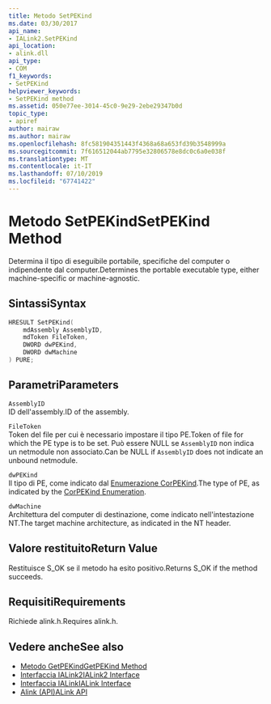 ```yaml
---
title: Metodo SetPEKind
ms.date: 03/30/2017
api_name:
- IALink2.SetPEKind
api_location:
- alink.dll
api_type:
- COM
f1_keywords:
- SetPEKind
helpviewer_keywords:
- SetPEKind method
ms.assetid: 050e77ee-3014-45c0-9e29-2ebe29347b0d
topic_type:
- apiref
author: mairaw
ms.author: mairaw
ms.openlocfilehash: 8fc581904351443f4368a68a653fd39b3548999a
ms.sourcegitcommit: 7f616512044ab7795e32806578e8dc0c6a0e038f
ms.translationtype: MT
ms.contentlocale: it-IT
ms.lasthandoff: 07/10/2019
ms.locfileid: "67741422"
---
```

# <a name="setpekind-method"></a><span data-ttu-id="c1e6c-102">Metodo SetPEKind</span><span class="sxs-lookup"><span data-stu-id="c1e6c-102">SetPEKind Method</span></span>
<span data-ttu-id="c1e6c-103">Determina il tipo di eseguibile portabile, specifiche del computer o indipendente dal computer.</span><span class="sxs-lookup"><span data-stu-id="c1e6c-103">Determines the portable executable type, either machine-specific or machine-agnostic.</span></span>  
  
## <a name="syntax"></a><span data-ttu-id="c1e6c-104">Sintassi</span><span class="sxs-lookup"><span data-stu-id="c1e6c-104">Syntax</span></span>  
  
```cpp  
HRESULT SetPEKind(  
    mdAssembly AssemblyID,  
    mdToken FileToken,  
    DWORD dwPEKind,  
    DWORD dwMachine  
) PURE;   
```  
  
## <a name="parameters"></a><span data-ttu-id="c1e6c-105">Parametri</span><span class="sxs-lookup"><span data-stu-id="c1e6c-105">Parameters</span></span>  
 `AssemblyID`  
 <span data-ttu-id="c1e6c-106">ID dell'assembly.</span><span class="sxs-lookup"><span data-stu-id="c1e6c-106">ID of the assembly.</span></span>  
  
 `FileToken`  
 <span data-ttu-id="c1e6c-107">Token del file per cui è necessario impostare il tipo PE.</span><span class="sxs-lookup"><span data-stu-id="c1e6c-107">Token of file for which the PE type is to be set.</span></span> <span data-ttu-id="c1e6c-108">Può essere NULL se `AssemblyID` non indica un netmodule non associato.</span><span class="sxs-lookup"><span data-stu-id="c1e6c-108">Can be NULL if `AssemblyID` does not indicate an unbound netmodule.</span></span>  
  
 `dwPEKind`  
 <span data-ttu-id="c1e6c-109">Il tipo di PE, come indicato dal [Enumerazione CorPEKind](../../../../docs/framework/unmanaged-api/metadata/corpekind-enumeration.md).</span><span class="sxs-lookup"><span data-stu-id="c1e6c-109">The type of PE, as indicated by the [CorPEKind Enumeration](../../../../docs/framework/unmanaged-api/metadata/corpekind-enumeration.md).</span></span>  
  
 `dwMachine`  
 <span data-ttu-id="c1e6c-110">Architettura del computer di destinazione, come indicato nell'intestazione NT.</span><span class="sxs-lookup"><span data-stu-id="c1e6c-110">The target machine architecture, as indicated in the NT header.</span></span>  
  
## <a name="return-value"></a><span data-ttu-id="c1e6c-111">Valore restituito</span><span class="sxs-lookup"><span data-stu-id="c1e6c-111">Return Value</span></span>  
 <span data-ttu-id="c1e6c-112">Restituisce S_OK se il metodo ha esito positivo.</span><span class="sxs-lookup"><span data-stu-id="c1e6c-112">Returns S_OK if the method succeeds.</span></span>  
  
## <a name="requirements"></a><span data-ttu-id="c1e6c-113">Requisiti</span><span class="sxs-lookup"><span data-stu-id="c1e6c-113">Requirements</span></span>  
 <span data-ttu-id="c1e6c-114">Richiede alink.h.</span><span class="sxs-lookup"><span data-stu-id="c1e6c-114">Requires alink.h.</span></span>  
  
## <a name="see-also"></a><span data-ttu-id="c1e6c-115">Vedere anche</span><span class="sxs-lookup"><span data-stu-id="c1e6c-115">See also</span></span>

- [<span data-ttu-id="c1e6c-116">Metodo GetPEKind</span><span class="sxs-lookup"><span data-stu-id="c1e6c-116">GetPEKind Method</span></span>](../../../../docs/framework/unmanaged-api/metadata/imetadataimport2-getpekind-method.md)
- [<span data-ttu-id="c1e6c-117">Interfaccia IALink2</span><span class="sxs-lookup"><span data-stu-id="c1e6c-117">IALink2 Interface</span></span>](../../../../docs/framework/unmanaged-api/alink/ialink2-interface.md)
- [<span data-ttu-id="c1e6c-118">Interfaccia IALink</span><span class="sxs-lookup"><span data-stu-id="c1e6c-118">IALink Interface</span></span>](../../../../docs/framework/unmanaged-api/alink/ialink-interface.md)
- [<span data-ttu-id="c1e6c-119">Alink (API)</span><span class="sxs-lookup"><span data-stu-id="c1e6c-119">ALink API</span></span>](../../../../docs/framework/unmanaged-api/alink/index.md)

